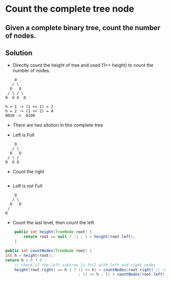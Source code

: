 # Count the complete tree node  
## Given a complete binary tree, count the number of nodes.

## Solution
- Directly count the height of tree and used (1<< height) to count the number of nodes.
```
    O
   / \
  O   O
 / \ / \
O  O O  O

h = 1 -> (1 << 1) = 2
h = 2 -> (1 << 2) = 4
0010 ->  0100

```
- There are two sitution in this complete tree

- Left is Full

```
    O
   / \
  O   O
 / \ / 
O  O O  
```
* Count the right
```java

```

- Left is not Full
```
    O
   / \
  O   O
 /   
O     
```

* Count the last level, then count the left

```java
    public int height(TreeNode root) {
        return root == null ? -1 : 1 + height(root.left);
    }
```
```java
public int countNodes(TreeNode root) {
int h = height(root);
return h < 0 ? 0 :
    // check if the left subtree is full with left and right nodes
    height(root.right) == h-1 ? (1 << h) + countNodes(root.right) // root.right.legt have node
                                : (1 << h - 1) + countNodes(root.left);
```
